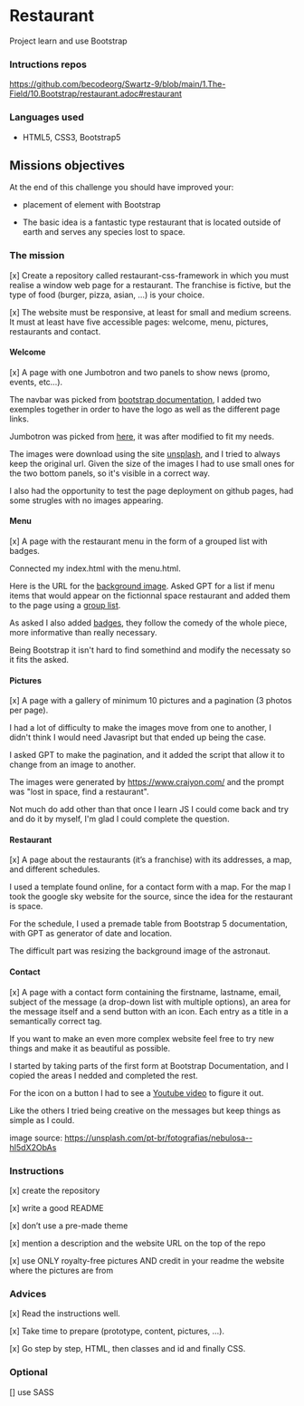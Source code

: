 # Restaurant
Project learn and use Bootstrap
### Intructions repos
https://github.com/becodeorg/Swartz-9/blob/main/1.The-Field/10.Bootstrap/restaurant.adoc#restaurant
### Languages used
- HTML5, CSS3, Bootstrap5
## Missions objectives
At the end of this challenge you should have improved your:

- placement of element with Bootstrap

- The basic idea is a fantastic type restaurant that is located outside of earth and serves any species lost to space.

### The mission
[x] Create a repository called restaurant-css-framework in which you must realise a window web page for a restaurant. The franchise is fictive, but the type of food (burger, pizza, asian, …​) is your choice.

[x] The website must be responsive, at least for small and medium screens. It must at least have five accessible pages: welcome, menu, pictures, restaurants and contact.

#### Welcome
[x] A page with one Jumbotron and two panels to show news (promo, events, etc…​).


The navbar was picked from [bootstrap documentation](https://getbootstrap.com/docs/5.0/components/navbar/), I added two exemples together in order to have the logo as well as the different page links.

Jumbotron was picked from [here](https://getbootstrap.com/docs/5.3/examples/jumbotron/), it was after modified to fit my needs.

The images were download using the site [unsplash](https://unsplash.com/), and I tried to always keep the original url.
Given the size of the images I had to use small ones for the two bottom panels, so it's visible in a correct way.

I also had the opportunity to test the page deployment on github pages, had some strugles with no images appearing.

#### Menu
[x] A page with the restaurant menu in the form of a grouped list with badges.

Connected my index.html with the menu.html.

Here is the URL for the [background image](https://unsplash.com/pt-br/fotografias/ilustracao-da-galaxia-roxa-e-preta-uXchDIKs4qI).
Asked GPT for a list if menu items that would appear on the fictionnal space restaurant and added them to the page using a [group list](https://getbootstrap.com/docs/5.0/components/list-group/).

As asked I also added [badges](https://getbootstrap.com/docs/5.0/components/badge/), they follow the comedy of the whole piece, more informative than really necessary.

Being Bootstrap it isn't hard to find somethind and modify the necessaty so it fits the asked.

#### Pictures
[x]  A page with a gallery of minimum 10 pictures and a pagination (3 photos per page).

I had a lot of difficulty to make the images move from one to another, I didn't think I would need Javasript but that ended up being the case.

I asked GPT to make the pagination, and it added the script that allow it to change from an image to another.

The images were generated by https://www.craiyon.com/ and the prompt was "lost in space, find a restaurant".

Not much do add other than that once I learn JS I could come back and try and do it by myself, I'm glad I could complete the question.

#### Restaurant
[x] A page about the restaurants (it’s a franchise) with its addresses, a map, and different schedules.

I used a template found online, for a contact form with a map. For the map I took the google sky website for the source, since the idea for the restaurant is space.

For the schedule, I used a premade table from Bootstrap 5 documentation, with GPT as generator of date and location.

The difficult part was resizing the background image of the astronaut.


#### Contact
[x] A page with a contact form containing the firstname, lastname, email, subject of the message (a drop-down list with multiple options), an area for the message itself and a send button with an icon. Each entry as a title in a semantically correct tag.

If you want to make an even more complex website feel free to try new things and make it as beautiful as possible.

I started by taking parts of the first form at Bootstrap Documentation, and I copied the areas I nedded and completed the rest.

For the icon on a button I had to see a [Youtube video](https://www.youtube.com/watch?v=UGtB7i9gD4s) to figure it out.

Like the others I tried being creative on the messages but keep things as simple as I could.

image source: https://unsplash.com/pt-br/fotografias/nebulosa--hI5dX2ObAs

### Instructions
[x] create the repository

[x] write a good README

[x] don’t use a pre-made theme

[x] mention a description and the website URL on the top of the repo

[x] use ONLY royalty-free pictures AND credit in your readme the website where the pictures are from

### Advices
[x] Read the instructions well.

[x] Take time to prepare (prototype, content, pictures, …​).

[x] Go step by step, HTML, then classes and id and finally CSS.

### Optional
[] use SASS